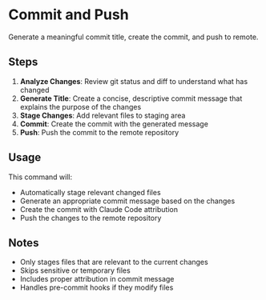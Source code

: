 # Commit and Push

Generate a meaningful commit title, create the commit, and push to remote.

## Steps

1. **Analyze Changes**: Review git status and diff to understand what has changed
2. **Generate Title**: Create a concise, descriptive commit message that explains the purpose of the changes
3. **Stage Changes**: Add relevant files to staging area
4. **Commit**: Create the commit with the generated message
5. **Push**: Push the commit to the remote repository

## Usage

This command will:
- Automatically stage relevant changed files
- Generate an appropriate commit message based on the changes
- Create the commit with Claude Code attribution
- Push the changes to the remote repository

## Notes

- Only stages files that are relevant to the current changes
- Skips sensitive or temporary files
- Includes proper attribution in commit message
- Handles pre-commit hooks if they modify files